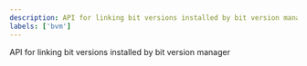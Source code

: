 ```yaml
---
description: API for linking bit versions installed by bit version manager
labels: ['bvm']
---
```


API for linking bit versions installed by bit version manager
